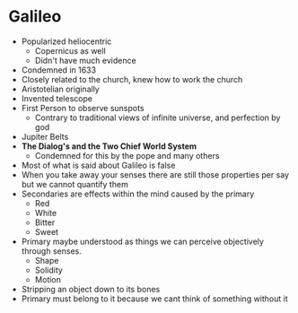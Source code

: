 # Galileo
- Popularized heliocentric
	- Copernicus as well
	- Didn't have much evidence
- Condemned in 1633 
- Closely related to the church, knew how to work the church
- Aristotelian originally
- Invented telescope
- First Person to observe sunspots
	- Contrary to traditional views of infinite universe, and perfection by god
- Jupiter Belts 
- __The Dialog's and the Two Chief World System__
	- Condemned for this by the pope and many others
- Most of what is said about Galileo is false
- When you take away your senses there are still those properties per say but we cannot quantify them
- Secondaries are effects within the mind caused by the primary
	- Red 
	- White
	- Bitter
	- Sweet
- Primary maybe understood as things we can perceive objectively through senses. 
	- Shape
	- Solidity
	- Motion
- Stripping an object down to its bones
- Primary must belong to it because we cant think of something without it